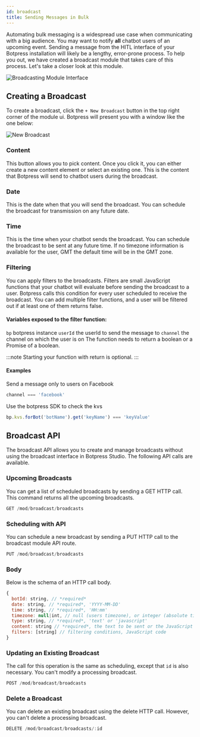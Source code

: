 ```yaml
---
id: broadcast
title: Sending Messages in Bulk
---
```


Automating bulk messaging is a widespread use case when communicating with a big audience. You may want to notify **all** chatbot users of an upcoming event. Sending a message from the HITL interface of your Botpress installation will likely be a lengthy, error-prone process. To help you out, we have created a broadcast module that takes care of this process. Let's take a closer look at this module.

![Broadcasting Module Interface](/assets/broadcast.png)

## Creating a Broadcast
To create a broadcast, click the `+ New Broadcast` button in the top right corner of the module ui. Botpress will present you with a window like the one below:

![New Broadcast](/assets/new-broadcast.png)

### Content
This button allows you to pick content. Once you click it, you can either create a new content element or select an existing one. This is the content that Botpress will send to chatbot users during the broadcast.

### Date
This is the date when that you will send the broadcast. You can schedule the broadcast for transmission on any future date.

### Time
This is the time when your chatbot sends the broadcast. You can schedule the broadcast to be sent at any future time. If no timezone information is available for the user, GMT the default time will be in the 
GMT zone.

### Filtering

You can apply filters to the broadcasts. Filters are small JavaScript functions that your chatbot will evaluate before sending the broadcast to a user. Botpress calls this condition for every user scheduled to receive the broadcast. You can add multiple filter functions, and a user will be filtered out if at least one of them returns false.

#### Variables exposed to the filter function:

`bp` botpress instance
`userId` the userId to send the message to
`channel` the channel on which the user is on
The function needs to return a boolean or a Promise of a boolean.

:::note
Starting your function with return is optional.
:::

#### Examples
Send a message only to users on Facebook
```js
channel === 'facebook'
```
Use the botpress SDK to check the kvs
```js
bp.kvs.forBot('botName').get('keyName') === 'keyValue'
```
## Broadcast API
The broadcast API allows you to create and manage broadcasts without using the broadcast interface in Botpress Studio. The following API calls are available.

### Upcoming Broadcasts
You can get a list of scheduled broadcasts by sending a GET HTTP call. This command returns all the upcoming broadcasts.
```js
GET /mod/broadcast/broadcasts
```

### Scheduling with API
You can schedule a new broadcast by sending a PUT HTTP call to the broadcast module API route.
```js
PUT /mod/broadcast/broadcasts
```

### Body
Below is the schema of an HTTP call body.
```js
{
  botId: string, // *required*
  date: string, // *required*, 'YYYY-MM-DD'
  time: string, // *required*, 'HH:mm'
  timezone: null|int, // null (users timezone), or integer (absolute timezone)
  type: string, // *required*, 'text' or 'javascript'
  content: string // *required*, the text to be sent or the JavaScript code to execute,
  filters: [string] // filtering conditions, JavaScript code
}
```

### Updating an Existing Broadcast
The call for this operation is the same as scheduling, except that `id` is also necessary. You can't modify a processing broadcast.
```js
POST /mod/broadcast/broadcasts
```

### Delete a Broadcast
You can delete an existing broadcast using the delete HTTP call. However, you can't delete a processing broadcast.
```js
DELETE /mod/broadcast/broadcasts/:id
```
